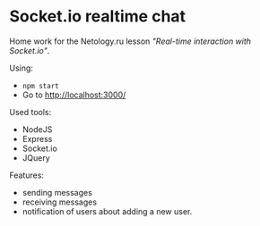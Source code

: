 # Socket.io realtime chat

Home work for the Netology.ru lesson _"Real-time interaction with Socket.io"_.

Using:
* `npm start`
* Go to [http://localhost:3000/](http://localhost:3000/)

Used tools:
+ NodeJS
+ Express
+ Socket.io
+ JQuery

Features:
*   sending messages
*   receiving messages
*   notification of users about adding a new user.
